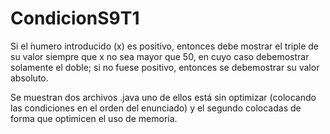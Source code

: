 # CondicionS9T1
Si el ́numero introducido (x) es positivo, entonces debe mostrar el triple de su valor siempre que x no sea mayor que 50, en cuyo caso debemostrar solamente el doble; si no fuese positivo, entonces se debemostrar su valor absoluto.

Se muestran dos archivos .java uno de ellos está sin optimizar (colocando las condiciones en el orden del enunciado) y el segundo colocadas de forma que optimicen el uso de memoria.
